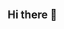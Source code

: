 ## Hi there 👋

<!--
**lmveq/lmveq** is a ✨ _special_ ✨ repository because its `README.md` (this file) appears on your GitHub profile.

Here are some ideas to get you started:

- 🔭 I’m currently working on how does GitHub work's
- 🌱 I’m currently learning ML and AI
- 👯 I’m looking to collaborate on everything that I can
- ⚡ Fun fact: I love to cook, right now really into french cusine 🥖🥖
-->
